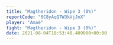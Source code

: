 ```yaml
---
title: "Magtheridon - Wipe 3 (0%)"
reportCode: "6C8yAqQ7W3kVjJnX"
player: "Amaè"
fight: "Magtheridon - Wipe 3 (0%)"
date: 2021-08-04T18:53:40.409000+00:00
---
```

